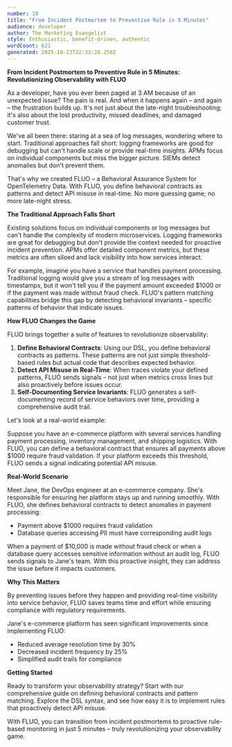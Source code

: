 ```yaml
---
number: 10
title: "From Incident Postmortem to Preventive Rule in 5 Minutes"
audience: developer
author: The Marketing Evangelist
style: Enthusiastic, benefit-driven, authentic
wordCount: 621
generated: 2025-10-13T22:33:28.259Z
---
```


**From Incident Postmortem to Preventive Rule in 5 Minutes: Revolutionizing Observability with FLUO**

As a developer, have you ever been paged at 3 AM because of an unexpected issue? The pain is real. And when it happens again – and again – the frustration builds up. It's not just about the late-night troubleshooting; it's also about the lost productivity, missed deadlines, and damaged customer trust.

We've all been there: staring at a sea of log messages, wondering where to start. Traditional approaches fall short: logging frameworks are good for debugging but can't handle scale or provide real-time insights. APMs focus on individual components but miss the bigger picture. SIEMs detect anomalies but don't prevent them.

That's why we created FLUO – a Behavioral Assurance System for OpenTelemetry Data. With FLUO, you define behavioral contracts as patterns and detect API misuse in real-time. No more guessing game; no more late-night stress.

**The Traditional Approach Falls Short**

Existing solutions focus on individual components or log messages but can't handle the complexity of modern microservices. Logging frameworks are great for debugging but don't provide the context needed for proactive incident prevention. APMs offer detailed component metrics, but these metrics are often siloed and lack visibility into how services interact.

For example, imagine you have a service that handles payment processing. Traditional logging would give you a stream of log messages with timestamps, but it won't tell you if the payment amount exceeded $1000 or if the payment was made without fraud check. FLUO's pattern matching capabilities bridge this gap by detecting behavioral invariants – specific patterns of behavior that indicate issues.

**How FLUO Changes the Game**

FLUO brings together a suite of features to revolutionize observability:

1.  **Define Behavioral Contracts**: Using our DSL, you define behavioral contracts as patterns. These patterns are not just simple threshold-based rules but actual code that describes expected behavior.
2.  **Detect API Misuse in Real-Time**: When traces violate your defined patterns, FLUO sends signals – not just when metrics cross lines but also proactively before issues occur.
3.  **Self-Documenting Service Invariants**: FLUO generates a self-documenting record of service behaviors over time, providing a comprehensive audit trail.

Let's look at a real-world example:

Suppose you have an e-commerce platform with several services handling payment processing, inventory management, and shipping logistics. With FLUO, you can define a behavioral contract that ensures all payments above $1000 require fraud validation. If your platform exceeds this threshold, FLUO sends a signal indicating potential API misuse.

**Real-World Scenario**

Meet Jane, the DevOps engineer at an e-commerce company. She's responsible for ensuring her platform stays up and running smoothly. With FLUO, she defines behavioral contracts to detect anomalies in payment processing:

*   Payment above $1000 requires fraud validation
*   Database queries accessing PII must have corresponding audit logs

When a payment of $10,000 is made without fraud check or when a database query accesses sensitive information without an audit log, FLUO sends signals to Jane's team. With this proactive insight, they can address the issue before it impacts customers.

**Why This Matters**

By preventing issues before they happen and providing real-time visibility into service behavior, FLUO saves teams time and effort while ensuring compliance with regulatory requirements.

Jane's e-commerce platform has seen significant improvements since implementing FLUO:

*   Reduced average resolution time by 30%
*   Decreased incident frequency by 25%
*   Simplified audit trails for compliance

**Getting Started**

Ready to transform your observability strategy? Start with our comprehensive guide on defining behavioral contracts and pattern matching. Explore the DSL syntax, and see how easy it is to implement rules that proactively detect API misuse.

With FLUO, you can transition from incident postmortems to proactive rule-based monitoring in just 5 minutes – truly revolutionizing your observability game.